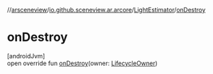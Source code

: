 //[arsceneview](../../../index.md)/[io.github.sceneview.ar.arcore](../index.md)/[LightEstimator](index.md)/[onDestroy](on-destroy.md)

# onDestroy

[androidJvm]\
open override fun [onDestroy](on-destroy.md)(owner: [LifecycleOwner](https://developer.android.com/reference/kotlin/androidx/lifecycle/LifecycleOwner.html))
